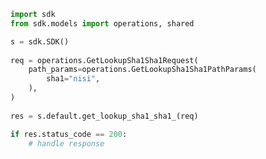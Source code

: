 <!-- Start SDK Example Usage -->
```python
import sdk
from sdk.models import operations, shared

s = sdk.SDK()
    
req = operations.GetLookupSha1Sha1Request(
    path_params=operations.GetLookupSha1Sha1PathParams(
        sha1="nisi",
    ),
)
    
res = s.default.get_lookup_sha1_sha1_(req)

if res.status_code == 200:
    # handle response
```
<!-- End SDK Example Usage -->